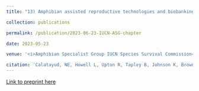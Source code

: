 ```yaml
---
title: "13) Amphibian assisted reproductive technologies and biobanking "

collection: publications

permalink: /publication/2023-06-23-IUCN-ASG-chapter

date: 2023-05-23

venue: '<i>Amphibian Specialist Group IUCN Species Survival Commission</i>, (accepted)'

citation: 'Calatayud, NE, Howell L, Upton R, Tapley B, Johnson K, Browne R, Marcec R, <b>Williams CL</b>, O’Brien D, Hobbs R, Trudeau VT, Bower D, Clulow S, Clulow J, Della Tonga G. (2023) Amphibian Assisted Reproduction and Biobanking chapter for the IUCN/ASG Amphibian ARTs and Biobanking Working Group, accepted (see Chapter 12).'
---
```


[Link to preprint here](https://ecoevorxiv.org/repository/view/3707/)
